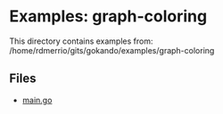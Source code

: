 # Examples: graph-coloring

This directory contains examples from: /home/rdmerrio/gits/gokando/examples/graph-coloring

## Files

- [main.go](main.md)

